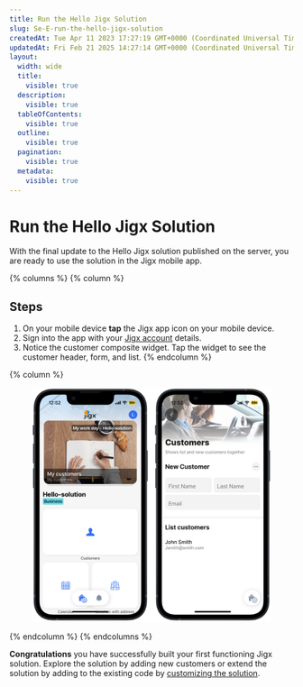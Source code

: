 ```yaml
---
title: Run the Hello Jigx Solution
slug: Se-E-run-the-hello-jigx-solution
createdAt: Tue Apr 11 2023 17:27:19 GMT+0000 (Coordinated Universal Time)
updatedAt: Fri Feb 21 2025 14:27:14 GMT+0000 (Coordinated Universal Time)
layout:
  width: wide
  title:
    visible: true
  description:
    visible: true
  tableOfContents:
    visible: true
  outline:
    visible: true
  pagination:
    visible: true
  metadata:
    visible: true
---
```


# Run the Hello Jigx Solution

With the final update to the Hello Jigx solution published on the server, you are ready to use the solution in the Jigx mobile app.

{% columns %}
{% column %}
## Steps

1. On your mobile device **tap** the Jigx app icon on your mobile device.
2. Sign into the app with your [Jigx account](../../creating-an-account.md) details.
3. Notice the customer composite widget. Tap the widget to see the customer header, form, and list.
{% endcolumn %}

{% column %}
<figure><img src="../../../.gitbook/assets/HelloJigxSolution.PNG" alt=""><figcaption></figcaption></figure>
{% endcolumn %}
{% endcolumns %}

**Congratulations** you have successfully built your first functioning Jigx solution. Explore the solution by adding new customers or extend the solution by adding to the existing code by [customizing the solution](../customize-the-hello-jigx-solution/customize-the-hello-jigx-solution.md).
